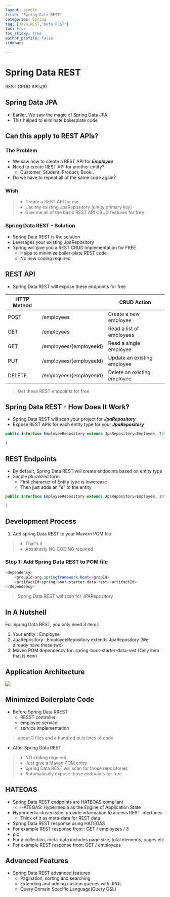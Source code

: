 ```yaml
---
layout: single
title: "Spring Data REST"
categories: Spring
tag: [Java,REST,"Data REST"]
toc: true
toc_sticky: true
author_profile: false
sidebar:

---
```

# Spring Data REST
REST CRUD APIs(9)

## Spring Data JPA
- Earlier, We saw the magic of Spring Data JPA
- This helped to eliminate boilerplate code

## Can this apply to REST APIs?

### The Problem
- We saw how to create a REST API for ***Employee***
- Need to create REST API for another entity?
	- Customer, Student, Product, Book..
- Do we have to repeat all of the same code again?

### Wish
>- Create a REST API for me
>- Use my existing JpaRepository (entity,primary key)
>- Give me all of the basic REST API CRUD features for free

### Spring Data REST - Solution
- Spring Data REST is the solution
- Leverages your existing JpaRepository
- Spring will give you a REST CRUD implementation for FREE
	- Helps to minimize boiler-plate REST code
	- No new coding required

## REST API
- Spring Data REST will expose these endpoints for free

| HTTP Method |                         | CRUD Action                 |
| ----------- | ----------------------- | --------------------------- |
| POST        | /employees              | Create a new employee       |
| GET         | /employees              | Read a list of employees    |
| GET         | /employees/{employeeId} | Read a single employee      |
| PUT         | /employees/{employeeId} | Update an existing employee |
| DELETE      | /employees/{employeeId} | Delete an existing employee |


>Get these REST endpoints for free

## Spring Data REST - How Does It Work?
- Spring Data REST will scan your project for ***JpaRepository***
- Expose REST APIs for each entity type for your ***JpaRepository***


```java
public interface EmployeeRepository extends JpaRepository<Employee, Integer> {

}
```

## REST Endpoints
- By default, Spring Data REST will create endpoints based on entity type
- Simple pluralized form
	- First character of Entity type is lowercase
	- Then just adds an "s" to the entity

```java
public interface EmployeeRepository extends JpaRepository<Employee, Integer>{

}
```

## Development Process
1. Add spring Data REST to your Mavern POM file
>- That's it
>- Absolutely NO CODING required

### Step 1: Add Spring Data REST to POM file
```java
<dependency>
	<groupId>org.springframework.boot</gropId>
	<artifactId>spring-boot-starter-data-rest</artifactId>
</dependency>
```
>Spring Data REST will scan for JPARepository


## In A Nutshell

For Spring Data REST, you only need 3 items
1. Your entity : Employee
2. JpaRepository : EmployeeRepository extends JpaRepository (We already have these two)
3. Maven POM dependency for: spring-boot-starter-data-rest (Only item that is new)

## Application Architecture

![](https://i.imgur.com/eJg7IR3.png)

## Minimized Boilerplate Code

- Before Spring Data RREST
	- RESST controller
	- employee service
	- service implementation
> about 3 files and a hundred puls lines of code

- After Spring Data REST
>- NO coding required 
>- Just give a Maven POM entry
>- Spring Data REST will scan for those repositories
>- Automatically expose those endpoints for free

## HATEOAS
- Spring Data REST endpoints are HATEOAS compliant
	- HATEOAS: Hypermedia as the Engine of Application State
- Hypermedia-driven sites provide information to access REST interfaces
	- Think of it as meta-data for REST data
- Spring Data REST response using HATEOAS
- For example REST response from : GET / employees / 3
- pic
- For a collection, meta-data includes page size, total elements, pages etc
- For example REST response from: GET / employees

## Advanced Features
- Spring Data REST advanced features
	- Pagination, sorting and searching
	- Extending and adding custom queries with JPQL
	- Query Domain Specific Language(Query DSL)

